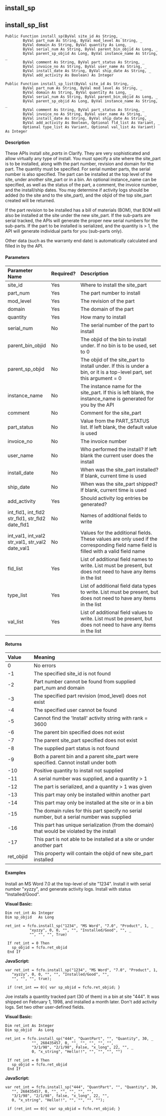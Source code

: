 install_sp
----------

install_sp_list
-----------------

```
Public Function install_sp(ByVal site_id As String, _
		ByVal part_num As String, ByVal mod_level As String, _
		ByVal domain As String, ByVal quantity As Long, _
		ByVal serial_num As String, ByVal parent_bin_objid As Long, _
		ByVal parent_sp_objid As Long, ByVal instance_name As String, _
		ByVal comment As String, ByVal part_status As String, _
		ByVal invoice_no As String, ByVal user_name As String, _
		ByVal install_date As String, ByVal ship_date As String, _
		ByVal add_activity As Boolean) As Integer
```

```
Public Function install_sp_list(ByVal site_id As String, _
		ByVal part_num As String, ByVal mod_level As String, _
		ByVal domain As String, ByVal quantity As Long, _
		ByVal serial_num As String, ByVal parent_bin_objid As Long, _
		ByVal parent_sp_objid As Long, ByVal instance_name As String, _
		ByVal comment As String, ByVal part_status As String, _
		ByVal invoice_no As String, ByVal user_name As String, _
		ByVal install_date As String, ByVal ship_date As String, _
		ByVal add_activity As Boolean, Optional fld_list As Variant, _
		Optional type_list As Variant, Optional val_list As Variant) As Integer
```

#### Description

These APIs install _site_parts_ in Clarify. They are very sophisticated and allow virtually any type of install. You must specify a site where the site_part is to be installed, along with the part number, revision and domain for the part. The quantity must be specified. For serial number parts, the serial number is also specified. The part can be installed at the top level of the site, under another site_part or in a bin. An optional instance_name can be specified, as well as the status of the part, a comment, the invoice number, and the install/ship dates. You may determine if activity logs should be added (to the site and to the site_part), and the objid of the top site_part created will be returned.

If the part revision to be installed has a bill of materials (BOM), that BOM will also be installed at the site under the new site_part. If the sub-parts are serial tracked, the APIs will generate the proper new serial numbers for the sub-parts. If the part to be installed is serialized, and the quantity is > 1, the API will generate individual parts for you (sub-parts only).

Other data (such as the warranty end date) is automatically calculated and filled in by the API.

#### Parameters

| Parameter Name | Required? | Description |
|:--- |:--- |:--- |
| site_id | Yes | Where to install the site_part |
| part_num | Yes | The part number to install |
| mod_level | Yes | The revision of the part |
| domain | Yes | The domain of the part |
| quantity | Yes | How many to install |
| serial_num | No | The serial number of the part to install |
| parent_bin_objid | No | The objid of the bin to install under. If no bin is to be used, set to 0 |
| parent_sp_objid | No | The objid of the site_part to install under. If this is under a bin, or it is a top-level part, set this argument = 0 |
| instance_name | No | The instance name for the site_part. If this is left blank, the instance_name is generated for you by the API |
| comment | No | Comment for the site_part |
| part_status | No | Value from the PART_STATUS list. If left blank, the default value is used |
| invoice_no | No | The invoice number |
| user_name | No | Who performed the install? If left blank the current user does the install |
| install_date | No | When was the site_part installed? If blank, current time is used |
| ship_date | No | When was the site_part shipped? If blank, current time is used |
| add_activity | Yes | Should activity log entries be generated? |
| int_fld1, int_fld2<br>str_fld1, str_fld2<br>date_fld1 | No | Names of additional fields to write |
| int_val1, int_val2<br>str_val1, str_val2<br>date_val1 | No | Values for the additional fields. These values are only used if the corresponding field name field is filled with a valid field name |
| fld_list | Yes | List of additional field names to write. List must be present, but does not need to have any items in the list |
| type_list | Yes | List of additional field data types to write. List must be present, but does not need to have any items in the list |
| val_list | Yes | List of additional field values to write. List must be present, but does not need to have any items in the list |

#### Returns

| Value | Meaning |
|:--- |:--- |
| 0 | No errors |
| -1 | The specified site_id is not found |
| -2 | Part number cannot be found from supplied part_num and domain |
| -3 | The specified part revision (mod_level) does not exist |
| -4 | The specified user cannot be found |
| -5 | Cannot find the 'Install' activity string with rank = 3600 |
| -6 | The parent bin specified does not exist |
| -7 | The parent site_part specified does not exist |
| -8 | The supplied part status is not found |
| -9 | Both a parent bin and a parent site_part were specified. Cannot install under both |
| -10 | Positive quantity to install not supplied |
| -11 | A serial number was supplied, and a quantity > 1 |
| -12 | The part is serialized, and a quantity > 1 was given |
| -13 | This part may only be installed within another part |
| -14 | This part may only be installed at the site or in a bin |
| -15 | The domain rules for this part specify no serial number, but a serial number was supplied |
| -16 | This part has unique serialization (from the domain) that would be violated by the install |
| -17 | This part is not able to be installed at a site or under another part |
| ret_objid | This property will contain the objid of new site_part installed |

#### Examples

Install an MS Word 7.0 at the top-level of site "1234". Install it with serial number "xyzzy", and generate activity logs. Install with status "Installed/Good".

**Visual Basic:**
```
Dim ret_int As Integer
Dim sp_objid   As Long

ret_int = fcfo.install_sp("1234", "MS Word", "7.0", "Product", 1, _
           "xyzzy", 0, 0, "", "", "Installed/Good", "", _
           "", "", "", True)
  
 If ret_int = 0 Then
   sp_objid = fcfo.ret_objid
 End If
```

**JavaScript:**
```
var ret_int = fcfo.install_sp("1234", "MS Word", "7.0", "Product", 1,
   "xyzzy", 0, 0, "", "", "Installed/Good", "",
   "", "", "", true);

 if (ret_int == 0){ var sp_objid = fcfo.ret_objid; }
```

Joe installs a quantity tracked part (30 of them) in a bin at site "444". It was shipped on February 1, 1998, and installed a month later. Don't add activity logs. Set two other user-defined fields.

**Visual Basic:**
```
Dim ret_int As Integer
Dim sp_objid   As Long

ret_int = fcfo.install_sp("444", "QuantPart", "", "Quantity", 30, _
            "", 268435457, 0, "", "", "", "", "", _
            "3/1/98", "2/1/98", False, "x_long", 22, "", _
			0, "x_string", "Hello!!", "", "", "", "")
  
 If ret_int = 0 Then
   sp_objid = fcfo.ret_objid
 End If
```

**JavaScript:**
```
var ret_int = fcfo.install_sp("444", "QuantPart", "", "Quantity", 30,
   "", 268435457, 0, "", "", "", "", "",
   "3/1/98", "2/1/98", false, "x_long", 22, "",  
   0, "x_string", "Hello!!", "", "", "", "");

 if (ret_int == 0){ var sp_objid = fcfo.ret_objid; }
```